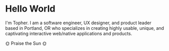 # Hello World

I'm Topher. I am a software engineer, UX designer, and product leader based in Portland, OR who specializes in creating highly usable, unique, and captivating interactive web/native applications and products.

🌞 Praise the Sun 🌞
